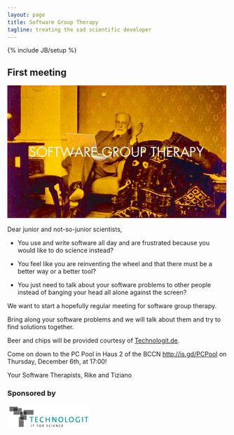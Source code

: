 ```yaml
---
layout: page
title: Software Group Therapy
tagline: treating the sad scientific developer
---
```

{% include JB/setup %}

## First meeting

<p><img src="images/freud.jpg" class="img-polaroid" alt="Freud"></p>

Dear junior and not-so-junior scientists,

* You use and write software all day and are frustrated because you would
like to do science instead?

* You feel like you are reinventing the wheel and that there must be a
better way or a better tool?

* You just need to talk about your software problems to other people
instead of banging your head all alone against the screen?

We want to start a hopefully regular meeting for software group therapy.

Bring along your software problems and we will talk about them and try
to find solutions together.

Beer and chips will be provided courtesy of [Technologit.de](http://www.technologit.de).

Come on down to the PC Pool in Haus 2 of the BCCN <http://is.gd/PCPool>
on Thursday, December 6th, at 17:00!

Your Software Therapists,
Rike and Tiziano

### Sponsored by

<p><a href="http://www.technologit.de"><img src="images/technologit-logo.png" alt="Technologit GbR"></a></p>

